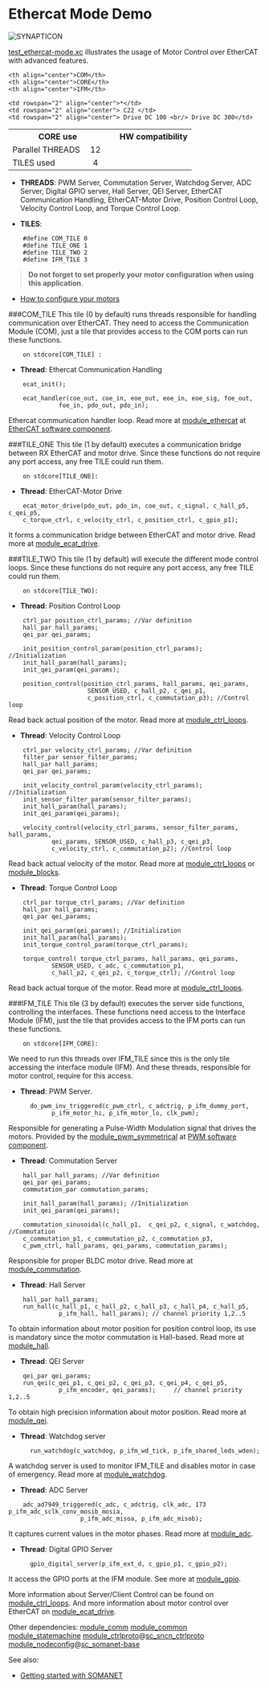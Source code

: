 Ethercat Mode Demo
======================
![SYNAPTICON](https://s3-eu-west-1.amazonaws.com/synapticon-resources/images/logos/synapticon_fullname_blackoverwhite_280x48.png)

[test_ethercat-mode.xc](https://github.com/synapticon/sc_sncn_motorctrl_sin/blob/master/test_ethercat-motorctrl-mode/src/test_ethercat-mode.xc) illustrates the usage of Motor Control over EtherCAT with advanced features.
<!--
This example must be run..

(SPEAK ABOUT THE MASTER SIDE)
-->
<table align="center" cellpadding="5" width="80%">
<tr>
    <th colspan="2">CORE use</th>
    <td rowspan="3" width="1px"></td>
    <th colspan="3">HW compatibility</th>
</tr>
<tr>
    <td>Parallel THREADS</td>
    <td width="30px" align="center"> 12 </td>

    <th align="center">COM</th>
    <th align="center">CORE</th>
    <th align="center">IFM</th>
</tr>
<tr>
    <td>TILES used</td>
    <td width="30px" align="center"> 4 </td>

    <td rowspan="2" align="center">*</td>
    <td rowspan="2" align="center"> C22 </td>
    <td rowspan="2" align="center"> Drive DC 100 <br/> Drive DC 300</td>
</tr>
</table>

- **THREADS**: PWM Server, Commutation Server, Watchdog Server, ADC Server, Digital GPIO server, Hall Server, QEI Server, EtherCAT Communication Handling, EtherCAT-Motor Drive, Position Control Loop, Velocity Control Loop, and Torque Control Loop.

- **TILES**:
```
	#define COM_TILE 0
	#define TILE_ONE 1
	#define TILE_TWO 2
	#define IFM_TILE 3
```

> **Do not forget to set properly your motor configuration when using this application**.

<!-- - [Configure your node]() -->
- [How to configure your motors][how_to_configure_motors]

###COM_TILE 
This tile (0 by default) runs threads responsible for handling communication over EtherCAT. They need to access the Communication Module (COM), just a tile that provides access to the COM ports can run these functions.
```
    on stdcore[COM_TILE] :
```
- **Thread**: Ethercat Communication Handling
```
	ecat_init();

	ecat_handler(coe_out, coe_in, eoe_out, eoe_in, eoe_sig, foe_out,
		      foe_in, pdo_out, pdo_in);
```
Ethercat communication handler loop. Read more at [module_ethercat][module_ethercat] at [EtherCAT software component][sc_sncn_ethercat].

###TILE_ONE 
This tile (1 by default) executes a communication bridge between RX EtherCAT and motor drive. Since these functions do not require any port access, any free TILE could run them.
```
	on stdcore[TILE_ONE]:
```
- **Thread**: EtherCAT-Motor Drive
``` 	
	ecat_motor_drive(pdo_out, pdo_in, coe_out, c_signal, c_hall_p5, c_qei_p5,
	c_torque_ctrl, c_velocity_ctrl, c_position_ctrl, c_gpio_p1);
```
It forms a communication bridge between EtherCAT and motor drive. Read more at [module_ecat_drive][module_ecat_drive].

###TILE_TWO
This tile (1 by default) will execute the different mode control loops. Since these functions do not require any port access, any free TILE could run them.
```
	on stdcore[TILE_TWO]:
```
- **Thread**: Position Control Loop
```
	ctrl_par position_ctrl_params; //Var definition
	hall_par hall_params;
	qei_par qei_params;

	init_position_control_param(position_ctrl_params); //Initialization
	init_hall_param(hall_params);
	init_qei_param(qei_params);

	position_control(position_ctrl_params, hall_params, qei_params,
		              SENSOR_USED, c_hall_p2, c_qei_p1,       
		              c_position_ctrl, c_commutation_p3); //Control loop
```
Read back actual position of the motor. Read more at [module_ctrl_loops][module_ctrl_loops].

- **Thread**: Velocity Control Loop
```
	ctrl_par velocity_ctrl_params; //Var definition
	filter_par sensor_filter_params;
	hall_par hall_params;
	qei_par qei_params;

	init_velocity_control_param(velocity_ctrl_params); //Initialization
	init_sensor_filter_param(sensor_filter_params);
	init_hall_param(hall_params);
	init_qei_param(qei_params);

	velocity_control(velocity_ctrl_params, sensor_filter_params, hall_params,
			qei_params, SENSOR_USED, c_hall_p3, c_qei_p3, 
			c_velocity_ctrl, c_commutation_p2); //Control loop
```
Read back actual velocity of the motor. Read more at [module_ctrl_loops][module_ctrl_loops] or [module_blocks][module_blocks].

- **Thread**: Torque Control Loop
```
	ctrl_par torque_ctrl_params; //Var definition
	hall_par hall_params;
	qei_par qei_params;

	init_qei_param(qei_params); //Initialization
	init_hall_param(hall_params);
	init_torque_control_param(torque_ctrl_params);

	torque_control( torque_ctrl_params, hall_params, qei_params,
			SENSOR_USED, c_adc, c_commutation_p1, 
			c_hall_p2, c_qei_p2, c_torque_ctrl); //Control loop
```
Read back actual torque of the motor. Read more at [module_ctrl_loops][module_ctrl_loops].

###IFM_TILE 
This tile (3 by default) executes the server side functions, controlling the interfaces. These functions need access to the Interface Module (IFM), just the tile that provides access to the IFM ports can run these functions.  
``` 
    on stdcore[IFM_CORE]: 
```                   
We need to run this threads over IFM_TILE since this is the only tile accessing the interface module (IFM). And these threads, responsible for motor control, require for this access.

- **Thread**: PWM Server.
```
      do_pwm_inv_triggered(c_pwm_ctrl, c_adctrig, p_ifm_dummy_port,
			p_ifm_motor_hi, p_ifm_motor_lo, clk_pwm);
```
Responsible for generating a Pulse-Width Modulation signal that drives the motors. Provided by the [module_pwm_symmetrical][module_pwm_symmetrical] at [PWM software component][sc_pwm].

- **Thread**: Commutation Server
```
	hall_par hall_params; //Var definition
	qei_par qei_params;
	commutation_par commutation_params;

	init_hall_param(hall_params); //Initialization
	init_qei_param(qei_params);

	commutation_sinusoidal(c_hall_p1,  c_qei_p2, c_signal, c_watchdog,  //Commutation       
	c_commutation_p1, c_commutation_p2, c_commutation_p3, 
	c_pwm_ctrl, hall_params, qei_params, commutation_params);
```
Responsible for proper BLDC motor drive. Read more at [module_commutation][module_commutation].

- **Thread**: Hall Server
```
	hall_par hall_params;
	run_hall(c_hall_p1, c_hall_p2, c_hall_p3, c_hall_p4, c_hall_p5, 
		      p_ifm_hall, hall_params); // channel priority 1,2..5
```
To obtain information about motor position for position control loop, its use is mandatory since the motor commutation is Hall-based. Read more at [module_hall][module_hall].

- **Thread**: QEI Server
```
	qei_par qei_params;
	run_qei(c_qei_p1, c_qei_p2, c_qei_p3, c_qei_p4, c_qei_p5, 
		      p_ifm_encoder, qei_params);     // channel priority 1,2..5
```
To obtain high precision information about motor position. Read more at [module_qei][module_qei].

- **Thread**: Watchdog server
```
      run_watchdog(c_watchdog, p_ifm_wd_tick, p_ifm_shared_leds_wden);
```
A watchdog server is used to monitor IFM_TILE and disables motor in case of emergency. Read more at [module_watchdog][module_watchdog].

- **Thread**: ADC Server
``` 
	adc_ad7949_triggered(c_adc, c_adctrig, clk_adc, 173  p_ifm_adc_sclk_conv_mosib_mosia, 
      				p_ifm_adc_misoa, p_ifm_adc_misob); 
```
It captures current values in the motor phases. Read more at [module_adc][module_adc].

- **Thread**: Digital GPIO Server
```
      gpio_digital_server(p_ifm_ext_d, c_gpio_p1, c_gpio_p2);
```
It access the GPIO ports at the IFM module. See more at [module_gpio][module_gpio].

More information about Server/Client Control can be found on [module_ctrl_loops][module_ctrl_loops]. And more information about motor control over EtherCAT on [module_ecat_drive][module_ecat_drive].

Other dependencies: [module_comm][module_comm] [module_common][module_common] [module_statemachine][module_statemachine] [module_ctrlproto][module_ctrlproto]@[sc_sncn_ctrlproto][sc_sncn_ctrlproto] [module_nodeconfig][module_nodeconfig]@[sc_somanet-base][sc_somanet-base]

See also:

- [Getting started with SOMANET][getting_started_somanet]    


[module_adc]: https://github.com/synapticon/sc_sncn_motorctrl_sin/tree/master/module_adc
[module_hall]: https://github.com/synapticon/sc_sncn_motorctrl_sin/tree/master/module_hall
[module_watchdog]: https://github.com/synapticon/sc_sncn_motorctrl_sin/tree/master/module_watchdog
[module_ecat_drive]: https://github.com/synapticon/sc_sncn_motorctrl_sin/tree/master/module_ecat_drive
[module_ctrl_loops]: https://github.com/synapticon/sc_sncn_motorctrl_sin/tree/master/module_ctrl_loops
[module_blocks]: https://github.com/synapticon/sc_sncn_motorctrl_sin/tree/master/module_blocks
[module_qei]: https://github.com/synapticon/sc_sncn_motorctrl_sin/tree/master/module_qei
[module_commutation]: https://github.com/synapticon/sc_sncn_motorctrl_sin/tree/master/module_commutation
[module_gpio]: https://github.com/synapticon/sc_sncn_motorctrl_sin/tree/master/module_gpio
[module_common]: https://github.com/synapticon/sc_sncn_motorctrl_sin/tree/master/module_common
[module_statemachine]: https://github.com/synapticon/sc_sncn_motorctrl_sin/tree/master/module_statemachine
[module_comm]: https://github.com/synapticon/sc_sncn_motorctrl_sin/tree/master/module_comm

[sc_sncn_ethercat]:https://github.com/synapticon/sc_sncn_ethercat
[module_ethercat]: https://github.com/synapticon/sc_sncn_ethercat/tree/master/module_ethercat

[sc_pwm]: https://github.com/synapticon/sc_pwm
[module_pwm_symmetrical]: https://github.com/synapticon/sc_pwm/tree/master/module_pwm_symmetrical

[sc_somanet-base]: https://github.com/synapticon/sc_somanet-base
[module_nodeconfig]: https://github.com/synapticon/sc_somanet-base/tree/master/module_nodeconfig

[sc_sncn_ctrlproto]:https://github.com/synapticon/sc_sncn_ctrlproto
[module_ctrlproto]: https://github.com/synapticon/sc_sncn_ctrlproto/tree/master/module_ctrlproto

[how_to_configure_motors]: https://github.com/synapticon/sc_sncn_motorctrl_sin/blob/master/howto/HOW_TO_CONFIGURE_MOTORS.md
[getting_started_somanet]: http://doc.synapticon.com/wiki/index.php/Category:Getting_Started_with_SOMANET
